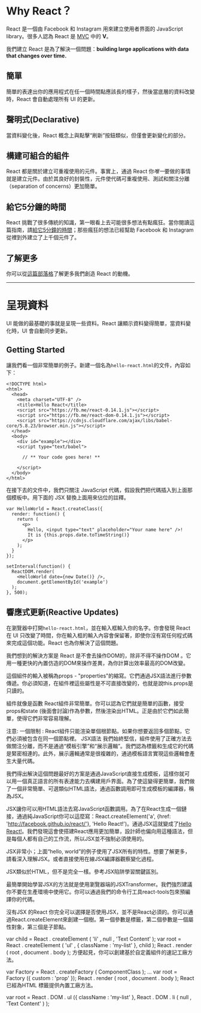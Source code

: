 # Why React？
React 是一個由 Facebook 和 Instagram 用來建立使用者界面的 JavaScript library。很多人認為 React 是 [MVC](http://www.wikiwand.com/en/Model%E2%80%93view%E2%80%93controller) 中的 **V**。

我們建立 React 是為了解決一個問題：**building large applications with data that changes over time.**

## 簡單
簡單的表達出你的應用程式在任一個時間點應該長的樣子，然後當底層的資料改變時，React 會自動處理所有 UI 的更新。

## 聲明式(Declarative)
當資料變化後，React 概念上與點擊“刷新”按鈕類似，但僅會更新變化的部分。

## 構建可組合的組件
React 都是關於建立可重複使用的元件。事實上，通過 React 你*唯一*要做的事情就是建立元件。由於其良好的封裝性，元件使代碼可重複使用、測試和關注分離（separation of concerns）更加簡單。

## 給它5分鐘的時間
React 挑戰了很多傳統的知識，第一眼看上去可能很多想法有點瘋狂。當你閱讀這篇指南，請[給它5分鐘的時間](https://signalvnoise.com/posts/3124-give-it-five-minutes)；那些瘋狂的想法已經幫助 Facebook 和 Instagram 從裡到外建立了上千個元件了。

## 了解更多
你可以從[這篇部落格](https://facebook.github.io/react/blog/2013/06/05/why-react.html)了解更多我們創造 React 的動機。

---

# 呈現資料
UI 能做的最基礎的事就是呈現一些資料。React 讓顯示資料變得簡單，當資料變化時，UI 會自動同步更新。

## Getting Started
讓我們看一個非常簡單的例子。新建一個名為`hello-react.html`的文件，內容如下：

	<!DOCTYPE html>
	<html>
	  <head>
	    <meta charset="UTF-8" />
	    <title>Hello React</title>
	    <script src="https://fb.me/react-0.14.1.js"></script>
	    <script src="https://fb.me/react-dom-0.14.1.js"></script>
	    <script src="https://cdnjs.cloudflare.com/ajax/libs/babel-core/5.8.23/browser.min.js"></script>
	  </head>
	  <body>
	    <div id="example"></div>
	    <script type="text/babel">
	
	      // ** Your code goes here! **
	
	    </script>
	  </body>
	</html>

在接下去的文件中，我們只關注 JavaScript 代碼，假設我們把代碼插入到上面那個模板中。用下面的 JSX 替換上面用來佔位的註釋。

	var HelloWorld = React.createClass({
	  render: function() {
	    return (
	      <p>
	        Hello, <input type="text" placeholder="Your name here" />!
	        It is {this.props.date.toTimeString()}
	      </p>
	    );
	  }
	});
	
	setInterval(function() {
	  ReactDOM.render(
	    <HelloWorld date={new Date()} />,
	    document.getElementById('example')
	  );
	}, 500);

## 響應式更新(Reactive Updates)
在瀏覽器中打開`hello-react.html`，並在輸入框輸入你的名字。你會發現 React 在 UI 只改變了時間，你在輸入框的輸入內容會保留著，即使你沒有寫任何程式碼來完成這個功能。React 也為你解決了這個問題。

我們想到的解決方案是 React 是不會去操作DOM的，除非不得不操作DOM 。它用一種更快的內置仿造的DOM來操作差異，為你計算出效率最高的DOM改變。

這個組件的輸入被稱為props - "properties"的縮寫。它們通過JSX語法進行參數傳遞。你必須知道，在組件裡這些屬性是不可直接改變的，也就是說this.props是只讀的。

組件就像是函數
React組件非常簡單。你可以認為它們就是簡單的函數，接受props和state (後面會討論)作為參數，然後渲染出HTML。正是由於它們如此簡單，使得它們非常容易理解。

注意:
一個限制 : React組件只能渲染單個根節點。如果你想要返回多個節點，它們必須被包含在同一個節點裡。
JSX語法
我們始終堅信，組件使用了正確方法去做關注分離，而不是通過“模板引擎”和“展示邏輯”。我們認為標籤和生成它的代碼是緊密相連的。此外，展示邏輯通常是很複雜的，通過模板語言實現這些邏輯會產生大量代碼。

我們得出解決這個問題最好的方案是通過JavaScript直接生成模板，這樣你就可以用一個真正語言的所有表達能力去構建用戶界面。為了使這變得更簡單，我們做了一個非常簡單、可選類似HTML語法，通過函數調用即可生成模板的編譯器，稱為JSX。

JSX讓你可以用HTML語法去寫JavaScript函數調用。為了在React生成一個鏈接，通過純JavaScript你可以這麼寫：React.createElement('a', {href: 'http://facebook.github.io/react/'}, 'Hello React!')。通過JSX這就變成了<a href="http://facebook.github.io/react/">Hello React!</a>。我們發現這會使搭建React應用更加簡單，設計師也偏向用這種語法，但是每個人都有自己的工作流，所以JSX並不強制必須使用的。

JSX非常小；上面“hello, world”的例子使用了JSX所有的特性。想要了解更多，請看深入理解JSX。或者直接使用在線JSX編譯器觀察變化過程。

JSX類似於HTML，但不是完全一樣。參考JSX陷阱學習關鍵區別。

最簡單開始學習JSX的方法就是使用瀏覽器端的JSXTransformer。我們強烈建議你不要在生產環境中使用它。你可以通過我們的命令行工具react-tools包來預編譯你的代碼。

沒有JSX 的React
你完全可以選擇是否使用JSX，並不是React必須的。你可以通過React.createElement來創建一個樹。第一個參數是標籤，第二個參數是一個屬性對象，第三個是子節點。

var  child  =  React . createElement ( 'li' ,  null ,  'Text Content' ); 
var  root  =  React . createElement ( 'ul' ,  {  className :  'my-list'  },  child ); 
React . render ( root ,  document . body );
方便起見，你可以創建基於自定義組件的速記工廠方法。

var  Factory  =  React . createFactory ( ComponentClass ); 
... 
var  root  =  Factory ({  custom :  'prop'  }); 
React . render ( root ,  document . body );
React 已經為HTML 標籤提供內置工廠方法。

var  root  =  React . DOM . ul ({  className :  'my-list'  }, 
             React . DOM . li ( null ,  'Text Content' ) 
           );